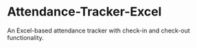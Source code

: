 # Attendance-Tracker-Excel
An Excel-based attendance tracker with check-in and check-out functionality.
